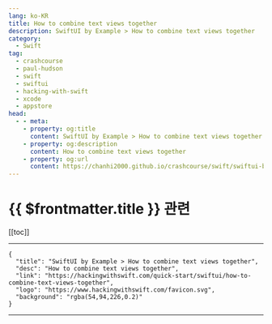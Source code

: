 ```yaml
---
lang: ko-KR
title: How to combine text views together
description: SwiftUI by Example > How to combine text views together
category:
  - Swift
tag: 
  - crashcourse
  - paul-hudson
  - swift
  - swiftui
  - hacking-with-swift
  - xcode
  - appstore
head:
  - - meta:
    - property: og:title
      content: SwiftUI by Example > How to combine text views together
    - property: og:description
      content: How to combine text views together
    - property: og:url
      content: https://chanhi2000.github.io/crashcourse/swift/swiftui-by-example/19-composing-view/how-to-combine-text-views-together.html
---
```


# {{ $frontmatter.title }} 관련

[[toc]]

---

```component VPCard
{
  "title": "SwiftUI by Example > How to combine text views together",
  "desc": "How to combine text views together",
  "link": "https://hackingwithswift.com/quick-start/swiftui/how-to-combine-text-views-together",
  "logo": "https://www.hackingwithswift.com/favicon.svg",
  "background": "rgba(54,94,226,0.2)"
}
```

---

<TagLinks />